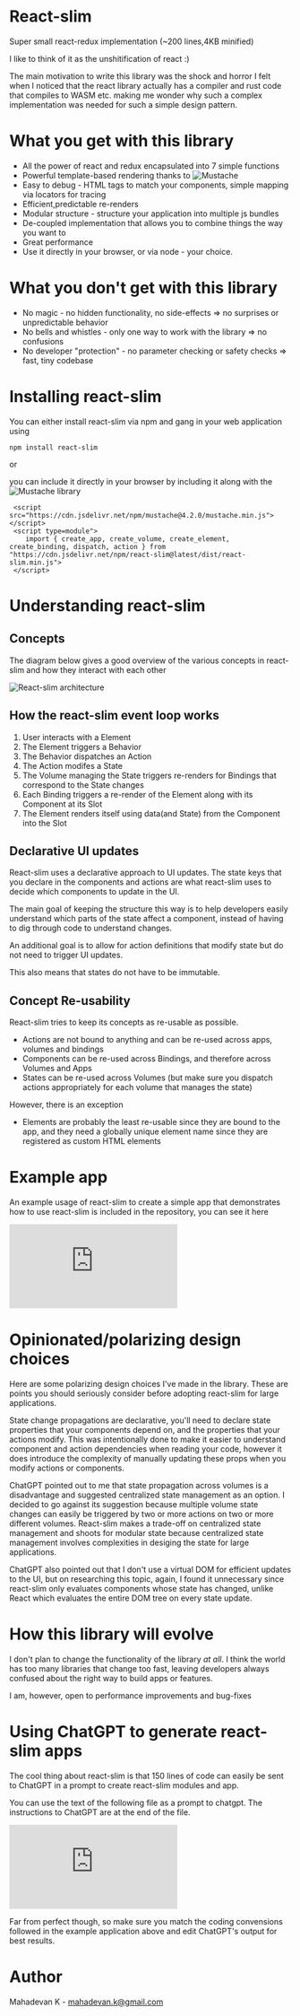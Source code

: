 # React-slim

Super small react-redux implementation (~200 lines,4KB minified)

I like to think of it as the unshitification of react :)

The main motivation to write this library was the shock and horror I felt when I noticed that
the react library actually has a compiler and rust code that compiles to WASM etc. making me
wonder why such a complex implementation was needed for such a simple design pattern.


# What you get with this library

- All the power of react and redux encapsulated into 7 simple functions
- Powerful template-based rendering thanks to ![Mustache](https://github.com/janl/mustache.js/)
- Easy to debug - HTML tags to match your components, simple mapping via locators for tracing
- Efficient,predictable re-renders
- Modular structure - structure your application into multiple js bundles
- De-coupled implementation that allows you to combine things the way you want to
- Great performance
- Use it directly in your browser, or via node - your choice.

# What you don't get with this library

- No magic - no hidden functionality, no side-effects => no surprises or unpredictable behavior
- No bells and whistles - only one way to work with the library => no confusions
- No developer "protection" - no parameter checking or safety checks => fast, tiny codebase

# Installing react-slim

You can either install react-slim via npm and gang in your web application using

```
npm install react-slim
```

or

you can include it directly in your browser by including it along with the ![Mustache](https://github.com/janl/mustache.js/) library

```
 <script src="https://cdn.jsdelivr.net/npm/mustache@4.2.0/mustache.min.js"></script>
 <script type=module">
    import { create_app, create_volume, create_element, create_binding, dispatch, action } from "https://cdn.jsdelivr.net/npm/react-slim@latest/dist/react-slim.min.js">
 </script>
```

# Understanding react-slim

## Concepts

The diagram below gives a good overview of the various concepts in react-slim and how they interact with each other

![React-slim architecture](https://github.com/mahadevan-k/react-slim/blob/main/react-slim-architecture.png "Architecture Diagram")

## How the react-slim event loop works

1. User interacts with a Element
2. The Element triggers a Behavior
4. The Behavior dispatches an Action
5. The Action modifes a State
4. The Volume managing the State triggers re-renders for Bindings that correspond to the State changes
5. Each Binding triggers a re-render of the Element along with its Component at its Slot
6. The Element renders itself using data(and State) from the Component into the Slot

## Declarative UI updates

React-slim uses a declarative approach to UI updates. The state keys that you declare in the components and actions are what react-slim uses to decide which components to update in the UI.

The main goal of keeping the structure this way is to help developers easily understand which parts of the state affect a component, instead of having to dig through code to understand changes.

An additional goal is to allow for action definitions that modify state but do not need to trigger UI updates.

This also means that states do not have to be immutable.

## Concept Re-usability

React-slim tries to keep its concepts as re-usable as possible.

- Actions are not bound to anything and can be re-used across apps, volumes and bindings
- Components can be re-used across Bindings, and therefore across Volumes and Apps
- States can be re-used across Volumes (but make sure you dispatch actions appropriately for each volume that manages the state)

However, there is an exception

- Elements are probably the least re-usable since they are bound to the app, and they need a globally unique element name since they are registered as custom HTML elements

# Example app

An example usage of react-slim to create a simple app that demonstrates how to use react-slim
is included in the repository, you can see it here

![Example application](https://github.com/mahadevan-k/react-slim/blob/main/app.js "Example Application")


# Opinionated/polarizing design choices

Here are some polarizing design choices I've made in the library. These are points you should
seriously consider before adopting react-slim for large applications.

State change propagations are declarative, you'll need to declare state properties that your components 
depend on, and the properties that your actions modify. This was intentionally done to make it easier to
understand component and action dependencies when reading your code, however it does introduce the 
complexity of manually updating these props when you modify actions or components.

ChatGPT pointed out to me that state propagation across volumes is a disadvantage and suggested
centralized state management as an option. I decided to go against its suggestion because multiple volume
state changes can easily be triggered by two or more actions on two or more different volumes.
React-slim makes a trade-off on centralized state management and shoots for modular state because
centralized state management involves complexities in desiging the state for large applications.

ChatGPT also pointed out that I don't use a virtual DOM for efficient updates to the UI, but on
researching this topic, again, I found it unnecessary since react-slim only evaluates components whose state
has changed, unlike React which evaluates the entire DOM tree on every state update.

# How this library will evolve

I don't plan to change the functionality of the library *at all*. I think the world has too
many libraries that change too fast, leaving developers always confused about the right way
to build apps or features.

I am, however, open to performance improvements and bug-fixes

# Using ChatGPT to generate react-slim apps

The cool thing about react-slim is that 150 lines of code can easily be sent to ChatGPT in a prompt 
to create react-slim modules and app.

You can use the text of the following file as a prompt to chatgpt. The instructions to ChatGPT 
are at the end of the file.

![ChatGPT Prompt](https://github.com/mahadevan-k/react-slim/blob/main/chatgpt-prompt.txt "ChatGPT Prompt")

Far from perfect though, so make sure you match the coding convensions followed in the example application above 
and edit ChatGPT's output for best results.

# Author

Mahadevan K - mahadevan.k@gmail.com
